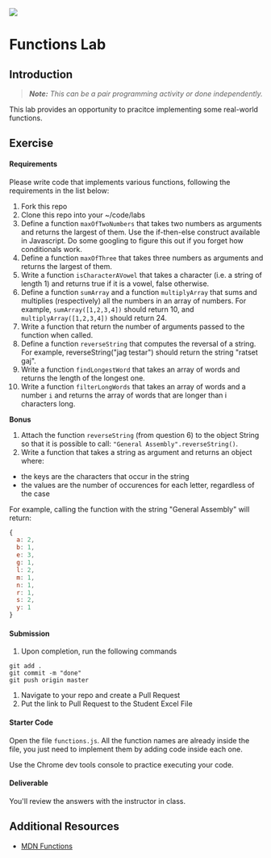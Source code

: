 ![](https://ga-dash.s3.amazonaws.com/production/assets/logo-9f88ae6c9c3871690e33280fcf557f33.png)

# Functions Lab

## Introduction

> ***Note:*** _This can be a pair programming activity or done independently._

This lab provides an opportunity to pracitce implementing some real-world functions.

## Exercise

#### Requirements

Please write code that implements various functions, following the requirements in the list below:

1. Fork this repo
1. Clone this repo into your ~/code/labs
1. Define a function `maxOfTwoNumbers` that takes two numbers as arguments and returns the largest of them. Use the if-then-else construct available in Javascript. Do some googling to figure this out if you forget how conditionals work.
2. Define a function `maxOfThree` that takes three numbers as arguments and returns the largest of them.
3. Write a function `isCharacterAVowel` that takes a character (i.e. a string of length 1) and returns true if it is a vowel, false otherwise.
4. Define a function `sumArray` and a function `multiplyArray` that sums and multiplies (respectively) all the numbers in an array of numbers. For example, `sumArray([1,2,3,4])` should return 10, and `multiplyArray([1,2,3,4])` should return 24.
5. Write a function that return the number of arguments passed to the function when called.
6. Define a function `reverseString` that computes the reversal of a string. For example, reverseString("jag testar") should return the string "ratset gaj".
7. Write a function `findLongestWord` that takes an array of words and returns the length of the longest one.
8. Write a function `filterLongWords` that takes an array of words and a number `i` and returns the array of words that are longer than i characters long.


**Bonus**

1. Attach the function `reverseString` (from question 6) to the object String so that it is possible to call: `"General Assembly".reverseString()`. 
2. Write a function that takes a string as argument and returns an object where:
  - the keys are the characters that occur in the string
  - the values are the number of occurences for each letter, regardless of the case

For example, calling the function with the string "General Assembly" will return:

```javascript
{
  a: 2,
  b: 1,
  e: 3,
  g: 1,
  l: 2,
  m: 1,
  n: 1,
  r: 1,
  s: 2,
  y: 1
}
```

#### Submission

1. Upon completion, run the following commands

  ```
  git add .
  git commit -m "done"
  git push origin master
  ```

1. Navigate to your repo and create a Pull Request
1. Put the link to Pull Request to the Student Excel File

#### Starter Code

Open the file `functions.js`. All the function names are already inside the file, you just need to implement them by adding code inside each one.

Use the Chrome dev tools console to practice executing your code.

#### Deliverable

You'll review the answers with the instructor in class. 

## Additional Resources

- [MDN Functions](https://developer.mozilla.org/en-US/docs/Web/JavaScript/Guide/Functions)
